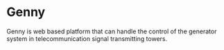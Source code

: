 # Genny
Genny is web based platform that can handle the control of the generator system in telecommunication signal transmitting towers.  
